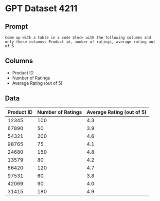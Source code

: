 # GPT Dataset 4211
## Prompt
```
Come up with a table in a code block with the following columns and only these columns: Product id, number of ratings, average rating out of 5
```
## Columns
- Product ID
- Number of Ratings
- Average Rating (out of 5)

## Data
| Product ID | Number of Ratings | Average Rating (out of 5) |
|------------|-------------------|---------------------------|
| 12345      | 100               | 4.3                       |
| 67890      | 50                | 3.9                       |
| 54321      | 200               | 4.6                       |
| 98765      | 75                | 4.1                       |
| 24680      | 150               | 4.8                       |
| 13579      | 80                | 4.2                       |
| 86420      | 120               | 4.7                       |
| 97531      | 60                | 3.8                       |
| 42069      | 90                | 4.0                       |
| 31415      | 180               | 4.9                       |

